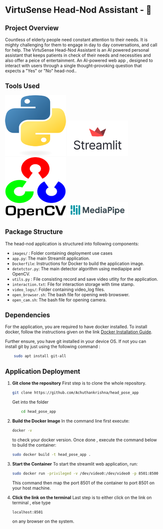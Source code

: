 # VirtuSense Head-Nod Assistant - 🤖

## Project Overview
Countless of elderly people need constant attention to their needs. It is mighty challenging for them to engage in day to day conversations, and
call for help. The VirtuSense Head-Nod Assistant is an AI powered personal assistant that keeps patients in check of their needs and necessities and also offer a peice of entertainment. An AI-powered web app , designed to interact with users through a single thought-provoking question that expects a "Yes" or "No" head-nod..

##  Tools Used
<img src="./images/image.png" alt="Image 1" width="200" height="200"/> <img src="./images/image-1.png" alt="Image 2" width="200"/> <img src="./images/image-2.png" alt="Image 3" width="200" height="200"/> <img src="./images/image-3.png" alt="Image 4" width="200"/>

## Package Structure

The head-nod application is structured into following components: 
- `images/` : Folder containing deployment use cases
- `app.py`: The main Streamlit application.
- `Dockerfile`: Instructions for Docker to build the application image.
- `detetctor.py`:  The main detector algorithm using mediapipe and OpenCV.
- `utils.py` : File consisting record and save video utlity for the application.
- `interaction.txt`: File for interaction storage with time stamp.
- `video_logs/`: Folder containing video_log files.
- `open_browser.sh`: The bash file for opening web browswer.
- `open_cam.sh`: The bash file for opening camera.

## Dependencies 
For the application, you are required to have docker installed. To install docker, follow the instructions given on the link [Docker Installation Guide](https://docs.docker.com/desktop/install/linux-install/).

Further ensure, you have git installed in your device OS. If not you can install git by just using the following command :
```bash
    sudo apt install git-all
```

## Application Deployment
1. **Git clone the repository**
    First step is to clone the whole repository. 
    ```bash
    git clone https://github.com/Achuthankrishna/head_pose_app
    ```
    Get into the folder
    ```bash
        cd head_pose_app
    ```
2. **Build the Docker Image**
   In the command line first execute:
   ```bash
   docker -v
   ```
   to check your docker version. Once done , execute the command below to build the container: 
   ```bash
   sudo docker build -t head_pose_app .
   ```

3. **Start the Container**
   To start the streamlit web application, run:
   ```bash
   sudo docker run -privileged -v /dev/video0:/dev/video0 -p 8501:85001 head_pose_app
   ```
   This command then map the port 8501 of the container to port 8501 on your host machine.

4. **Click the link on the terminal**
    Last step is to either click on the link on terminal , else type
    ```bash
    localhost:8501
    ``` 
    on any browser on the system.
